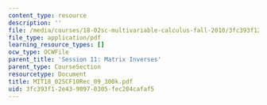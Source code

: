 ```yaml
---
content_type: resource
description: ''
file: /media/courses/18-02sc-multivariable-calculus-fall-2010/3fc393f12e4390970305fec204cafaf5_MIT18_02SCF10Rec_09_300k.pdf
file_type: application/pdf
learning_resource_types: []
ocw_type: OCWFile
parent_title: 'Session 11: Matrix Inverses'
parent_type: CourseSection
resourcetype: Document
title: MIT18_02SCF10Rec_09_300k.pdf
uid: 3fc393f1-2e43-9097-0305-fec204cafaf5
---
```

